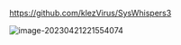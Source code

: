 https://github.com/klezVirus/SysWhispers3

![image-20230421221554074](https://s2.loli.net/2023/04/21/Mv6JRVhnicDeUZ2.png)